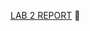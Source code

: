 [LAB 2 REPORT](https://github.com/stephaniamatvei/cs-labs/blob/master/src/resources/reports/LAB2.md) :pushpin: